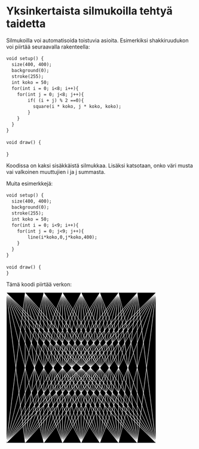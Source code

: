 # Yksinkertaista silmukoilla tehtyä taidetta
Silmukoilla voi automatisoida toistuvia asioita. Esimerkiksi shakkiruudukon voi piirtää seuraavalla rakenteella:

```processing
void setup() {
  size(400, 400);
  background(0);
  stroke(255);
  int koko = 50;
  for(int i = 0; i<8; i++){
    for(int j = 0; j<8; j++){
        if( (i + j) % 2 ==0){
          square(i * koko, j * koko, koko);
        }
    }
  }
}

void draw() {

}
```
Koodissa on kaksi sisäkkäistä silmukkaa. Lisäksi katsotaan, onko väri musta vai valkoinen muuttujien i ja j summasta.

Muita esimerkkejä:

```processing
void setup() {
  size(400, 400);
  background(0);
  stroke(255);
  int koko = 50;
  for(int i = 0; i<9; i++){
    for(int j = 0; j<9; j++){
        line(i*koko,0,j*koko,400);
    }
  }
}

void draw() {
}
```
Tämä koodi piirtää verkon:

![verkko](images/verkko.png)
